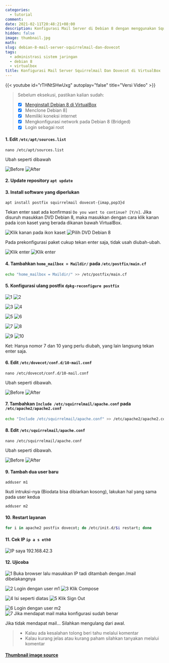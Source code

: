 ```yaml
---
categories:
  - tutorial
comment:
date: 2021-02-11T20:48:21+08:00
description: Konfigurasi Mail Server di Debian 8 dengan menggunakan SquirrelMail dan Dovecot
hidden: false
image: thumbnail.jpg
math:
slug: debian-8-mail-server-squirrelmail-dan-dovecot
tags:
  - administrasi sistem jaringan
  - debian 8
  - virtualbox
title: Konfigurasi Mail Server Squirrelmail Dan Dovecot di VirtualBox
---
```


{{< youtube id="rTHNtSHwUxg" autoplay="false" title="Versi Video" >}}

> Sebelum eksekusi, pastikan kalian sudah:
> - [x] [Menginstall Debian 8 di VirtualBox](/p/install-debian-8-virtualbox/)
> - [x] Menclone Debian 8]
> - [x] Memiliki koneksi internet
> - [x] Mengkonfigurasi network pada Debian 8 (Bridged)
> - [x] Login sebagai root

#### 1. Edit `/etc/apt/sources.list`

```
nano /etc/apt/sources.list
```

Ubah seperti dibawah

![Before](image001.jpg) ![After](image002.jpg)

#### 2. Update repository `apt update`
#### 3. Install software yang diperlukan

```
apt install postfix squirrelmail dovecot-{imap,pop3}d
```

Tekan enter saat ada konfirmasi `Do you want to continue? [Y/n]`. Jika disuruh masukkan DVD Debian 8, maka masukkan dengan cara klik kanan pada icon kaset yang berada dikanan bawah VirtualBox.

![Klik kanan pada ikon kaset](image003.jpg) ![Pilih DVD Debian 8](image004.jpg)

Pada prekonfigurasi paket cukup tekan enter saja, tidak usah diubah-ubah.

![Klik enter](image005.jpg) ![Klik enter](image006.jpg)

#### 4. Tambahkan `home_mailbox = Maildir/` pada `/etc/postfix/main.cf`

```bash
echo "home_mailbox = Maildir/" >> /etc/postfix/main.cf
```

#### 5. Konfigurasi ulang postfix `dpkg-reconfigure postfix`

![1](image007.jpg) ![2](image008.jpg)

![3](image009.jpg) ![4](image010.jpg)

![5](image011.jpg) ![6](image012.jpg)

![7](image013.jpg) ![8](image014.jpg)

![9](image015.jpg) ![10](image016.jpg)

Ket: Hanya nomor 7 dan 10 yang perlu diubah, yang lain langsung tekan enter saja.

#### 6. Edit `/etc/dovecot/conf.d/10-mail.conf`

```
nano /etc/dovecot/conf.d/10-mail.conf
```

Ubah seperti dibawah.

![Before](image017.jpg) ![After](image018.jpg)

#### 7. Tambahkan `Include /etc/squirrelmail/apache.conf` pada `/etc/apache2/apache2.conf`

```bash
echo "Include /etc/squirrelmail/apache.conf" >> /etc/apache2/apache2.conf
```

#### 8. Edit `/etc/squirrelmail/apache.conf`

```
nano /etc/squirrelmail/apache.conf
```

Ubah seperti dibawah.

![Before](image019.jpg) ![After](image020.jpg)

#### 9. Tambah dua user baru

```
adduser m1
```

Ikuti intruksi-nya (Biodata bisa dibiarkan kosong), lakukan hal yang sama pada user kedua

```
adduser m2
```

#### 10. Restart layanan

```bash
for i in apache2 postfix dovecot; do /etc/init.d/$i restart; done
```

#### 11. Cek IP `ip a s eth0`

![IP saya 192.168.42.3](image021.jpg)

#### 12. Ujicoba

![1 Buka browser lalu masukkan IP tadi ditambah dengan /mail dibelakangnya](image022.jpg)

![2 Login dengan user m1](image023.jpg) ![3 Klik Compose](image024.jpg)

![4 Isi seperti diatas](image025.jpg) ![5 Klik Sign Out](image026.jpg)

![6 Login dengan user m2](image027.jpg) ![7 Jika mendapat mail maka konfigurasi sudah benar](image028.jpg)

Jika tidak mendapat mail... Silahkan mengulang dari awal.

> - Kalau ada kesalahan tolong beri tahu melalui komentar
> - Kalau kurang jelas atau kurang paham silahkan tanyakan melalui komentar

#### [Thumbnail image source](https://www.zerochan.net/2897977)